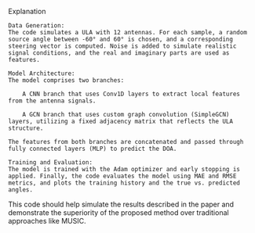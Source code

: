 Explanation

    Data Generation:
    The code simulates a ULA with 12 antennas. For each sample, a random source angle between -60° and 60° is chosen, and a corresponding steering vector is computed. Noise is added to simulate realistic signal conditions, and the real and imaginary parts are used as features.

    Model Architecture:
    The model comprises two branches:

        A CNN branch that uses Conv1D layers to extract local features from the antenna signals.

        A GCN branch that uses custom graph convolution (SimpleGCN) layers, utilizing a fixed adjacency matrix that reflects the ULA structure.

    The features from both branches are concatenated and passed through fully connected layers (MLP) to predict the DOA.

    Training and Evaluation:
    The model is trained with the Adam optimizer and early stopping is applied. Finally, the code evaluates the model using MAE and RMSE metrics, and plots the training history and the true vs. predicted angles.

This code should help simulate the results described in the paper and demonstrate the superiority of the proposed method over traditional approaches like MUSIC.
